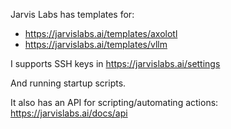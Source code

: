 Jarvis Labs has templates for:
*  https://jarvislabs.ai/templates/axolotl
* https://jarvislabs.ai/templates/vllm

I supports SSH keys in https://jarvislabs.ai/settings

And running startup scripts.

It also has an API for scripting/automating actions: https://jarvislabs.ai/docs/api
